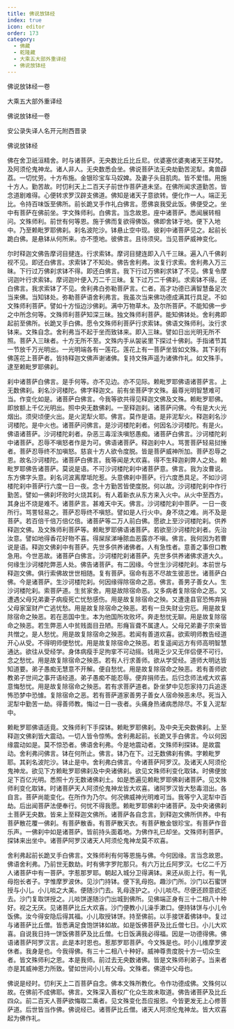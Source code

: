 ```yaml
---
title: 佛说放钵经
index: true
icon: editor
order: 173
category:
  - 佛藏
  - 乾隆藏
  - 大乘五大部外重译经
  - 佛说放钵经
---
```


佛说放钵经一卷  

大乘五大部外重译经  

佛说放钵经一卷  

安公录失译人名开元附西晋录  

佛说放钵经  

佛在舍卫祇洹精舍。时与诸菩萨。无央数比丘比丘尼。优婆塞优婆夷诸天王释梵。及阿须伦鬼神龙。诸人非人。无央数悉会坐。佛说菩萨法无央劫勤苦泥犁。禽兽薜荔。一切忧劳。十方布施。金银珍宝车马奴婢。及妻子头目肌肉。皆不爱惜。用施十方人。勤苦故。时忉利天上二百天子前世作菩萨道未坚。在佛所闻求道勤苦。皆念道剧难得。心便转求罗汉辟支佛道。佛知是诸天子意欲转。便化作一人。端正无比。令持百味饭至佛所。前长跪叉手作礼白佛言。愿佛哀我受此饭。佛便受之。坐中有菩萨在佛前坐。字文殊师利。白佛言。当念故恩。座中诸菩萨。悉闻展转相问。文殊师利。前世有何等恩。施于佛而复欲得佛饭。佛即舍钵于地。便下入地中。乃至赖毗罗耶佛刹。刹名波陀沙。钵悬止空中现。彼刹中诸菩萨见之。起前长跪白佛。是悬钵从何所来。亦不堕地。彼佛言。且待须臾。当见菩萨威神变化。  

尔时释迦文佛告摩诃目揵连。行求索钵。摩诃目揵连即入八千三昧。遍入八千佛刹视不见。即还白佛言。求索钵了不知处。佛告舍利弗。汝复行求索。舍利弗入万三昧。下行过万佛刹求钵不得。即还白佛言。我下行过万佛刹求钵了不见。佛复令摩诃迦叶行求索钵。摩诃迦叶便入万二千三昧。复下过万二千佛刹。求索钵不得。还白佛言。我求索钵了不见。舍利弗白弥勒菩萨言。仁者。高才功德已满智慧备足次当来佛。当知钵处。弥勒菩萨语舍利弗言。我虽次当来佛功德成满其行具足。不如文殊师利菩萨。譬如十方恒边沙佛刹。满中万物草木。及尔所菩萨。不能知佛一步之中所念何等。文殊师利菩萨知深三昧。独文殊师利菩萨。能知佛钵处。舍利弗即起前至佛所。长跪叉手白佛。愿令文殊师利菩萨行求索钵。佛语文殊师利。汝行求钵来。文殊自念。舍利弗当不起于坐而致钵来。即入三昧。譬如日出光明无所不照。菩萨入三昧者。十方无所不至。文殊内手从袈裟里下探过十佛刹。手指诸节其一节放千万光明出。一光明端各有一莲花。莲花上有一菩萨坐皆如文殊。其下刹有佛莲花上菩萨者。皆持释迦文佛声谢诸佛。复持文殊声遥为诸佛作礼。如文殊手。逮至赖毗罗耶佛刹。  

刹中诸菩萨白佛言。是手何等。亦不见边。亦不见际。赖毗罗耶佛语诸菩萨言。上无数佛刹。刹名沙诃楼陀。佛字释迦文。前有坐菩萨字文殊。最尊光明智慧难可当。作变化如是。诸菩萨白佛言。今我等欲共得见释迦文佛及文殊。赖毗罗耶佛。即放额上千亿光明出。照中央无数佛刹。一至释迦刹。诸菩萨问佛。今有是大火光烟出。须臾顷便火出。是火泥犁火耶。佛言。莫作是语。是非泥犁火。释迦刹名沙诃楼陀。是中火也。诸菩萨问佛言。是沙诃楼陀刹者。何因名沙诃楼陀。有是火。佛语诸菩萨。沙诃楼陀刹者。杂恶三毒淫泆嗔怒愚痴。诸菩萨白佛言。沙诃楼陀刹中诸菩萨。忍辱不嗔怒者作是为可。佛语诸菩萨。释迦刹中人。骂詈菩萨轻易挝捶者。菩萨忍辱终不加嗔怒。慈哀十方人欲令度脱。皆是菩萨威神所加。菩萨忍辱之恩。故名沙诃楼陀。诸菩萨白佛言。我等闻是大欢喜。得不生释迦刹弊人之处。赖毗罗耶佛告诸菩萨。莫说是语。不可沙诃楼陀刹中诸菩萨意。佛言。我为汝曹说。东方佛字头意。刹名诃波离摩坻陀惹。头意佛刹中菩萨。行六度悉具足。不如沙诃楼陀刹中菩萨行六度一日一夜。念十方勤苦皆使度脱。何以故。沙诃楼陀刹中作行勤苦。譬如一佛刹坏败时火烧其刹。有人着新衣从东方来入火中。从火中至西方。其身出不烧是难不。诸菩萨言。甚难天中天。佛言。沙诃楼陀刹中菩萨。一日一夜所行。骂詈轻易之。菩萨忍辱终不嗔怒。譬如是人行火中。身不烧之难。尚不及是菩萨。若百倍千倍万倍亿倍。诸菩萨等二万人前白佛。愿欲上至沙诃楼陀刹。供养释迦文佛。及文殊师利菩萨等。赖毗罗耶佛语诸菩萨。若欲至沙诃楼陀刹者。先治汝意。譬如地得香花好物不喜。得屎尿涕唾脓血恶露亦不嗔。佛言。我何因为若曹说是语。释迦文佛刹中有菩萨。先世多供养诸佛者。人有急性者。意善之事但口教急用。今世恶故。诸菩萨白佛言。沙诃楼陀刹诸菩萨。先世多供养诸佛求道大久。何缘生沙诃楼陀弊恶人处。佛告诸菩萨。有二因缘。今世生沙诃楼陀刹。本前世与释迦文佛。俱行索佛故世世相随。复有菩萨。宿命有恶不尽故生彼恶世。诸菩萨白佛。今是诸菩萨。生沙诃楼陀刹。何因缘得除宿命之恶。佛言。善男子善女人。生沙诃楼陀刹。索菩萨道。生贫家舍。用是故除宿命恶。又多病者复除宿命之恶。又遭遇父母兄弟妻子病瘦死亡忧愁感伤。用是故复除宿命之殃。又遭逢县官恐怖弃捐父母家室财产亡逃忧愁。用是故复除宿命之殃恶。若有一旦失财业穷厄。用是故复除宿命之殃恶。若在恶国中生。本为他国所攻败坏。奔走愁忧无聊。用是故复除宿命之殃恶。若生弊恶人中贫贱面目丑陋。形癃盲聋不属逮人。父母兄弟妻子宗亲皆共憎之。是人愁忧。用是故复除宿命之殃恶。若闻有善道欢喜。欲索明师教告经道开心从受。不得明师便愁忧。用是故复除宿命之殃恶。若复遥闻远方有师高明智慧通达。欲往从受经学。身体病瘦手足拘挛不可动摇。钱用乏少又无伴侣便不可行。念之愁忧。用是故复除宿命之殃恶。若有人行求善师。欲从学受经。道师大明达皆知道要。弟子愚痴无慧意不开解。便自愁忧。用是故复除宿命之殃恶。若有善师欲教弟子世间之事开语经道。弟子愚痴不能忍辱。便弃捐师去。后归念师法戒大欢喜意悔愁忧。用是故复除宿命之殃恶。若有求菩萨道者。卧坐梦中见怨家持刀兵追逐怖恐梦中恐懅。复除宿命之恶。若有菩萨道家善男子善女人宿命殃恶未尽。死当入泥犁中勤苦一劫。得善师教。悔过一日一夜者。头痛身热诸病悉除尽。不复入泥犁中。  

赖毗罗耶佛语适竟。文殊师利下手探钵。赖毗罗耶佛刹。及中央无央数佛刹。上至释迦文佛刹皆大震动。一切人皆令惊怖。舍利弗起前。长跪叉手白佛言。今以何因缘震动如是。莫不惊恐者。佛语舍利弗。今是地震动者。文殊师利探钵。是故震动。舍利弗问佛言。钵在何所止。佛言。钵乃在下。过无数佛刹有佛。字赖毗罗耶。其刹名波陀沙。钵止是中。舍利弗白佛言。今诸菩萨阿罗汉。及诸天人阿须伦鬼神龙。欲见下方赖毗罗耶佛刹及中央诸佛刹。欲见文殊师利变化取钵。时佛便放足下百亿光明。悉照十方无数诸佛刹土。如是悉遍见赖毗罗耶佛刹诸菩萨。见文殊师利变化取钵。时诸菩萨天人阿须伦鬼神龙皆大欢喜。诸阿罗汉皆大愁毒泪出。各自言。菩萨尚能变化。在所作为乃尔。何况佛威神光明难可当。我等宁入泥犁中百劫。后出闻菩萨法便奉行。何忧不得我愿。赖毗罗耶佛刹中诸菩萨。及中央诸佛刹土菩萨无央数。皆来上至释迦文佛所。诸菩萨各自念言。到释迦文佛所供养。中有菩萨散花覆一佛刹。有菩萨散香。有菩萨散天衣。有菩萨散金银珍宝。有菩萨作音乐声。一佛刹中如是诸菩萨。皆前持头面着地。为佛作礼已却坐。文殊师利菩萨。探钵来出坐中。诸菩萨阿罗汉诸天人阿须伦鬼神龙莫不欢喜。  

舍利弗起前长跪叉手白佛言。文殊师利有何等恩施与佛。今何因缘。言当念故恩。佛语舍利弗。乃前世无数劫。时有佛字罗陀那只。有六万比丘阿罗汉。七亿二千万人诸菩萨中有一菩萨。字惹那罗耶。朝起入城分卫得满钵。来还从街上行。有一乳母抱长者子。字惟摩罗波休。见沙门持钵。便下乳母抱。趣沙门所。沙门以石蜜饼授与小儿。小儿啖之大美。便随沙门去。乳母逐护之。小儿啖尽。尽便还顾意欲还去。沙门复取饼授之。儿啖饼遂随沙门出城到佛所。见佛端正身有三十二相八十种好。视之无厌。见诸菩萨比丘大欢喜。沙门便教小儿澡手漱口。便持钵饼与小儿令饭佛。汝今得安隐后得其福。小儿取授钵饼。持至佛前。以手接饼着佛钵中。复过与诸菩萨比丘僧。皆悉满足食饱饼钵如故。如是饭佛菩萨及比丘僧七日。小儿大欢喜。自说我日持一饼饭佛菩萨及比丘僧。七日饭满我必得福。因是一功德得佛。佛语诸菩萨阿罗汉言。此是本时恩也。惹那罗耶菩萨。今文殊是也。时小儿维摩罗波休者。我身是也。今我得佛。有三十二相八十种好。威神尊贵度脱十方一切众生者。皆文殊师利之恩。本是我师。前过去无央数诸佛。皆是文殊师利弟子。当来者亦是其威神恩力所致。譬如世间小儿有父母。文殊者。佛道中父母也。  

佛说是经时。忉利天上二百菩萨自念。佛本文殊所教化。令作功德成佛。文殊何以故。在佛前不成佛耶。佛言。文殊深入善权广化众生故未取道。佛告诸菩萨及比丘四众。前二百天人菩萨欲悔取二乘者。见文殊变化吾应报恩。今皆更发无上心修菩萨道。后世皆当作佛。佛说经已。诸菩萨比丘僧。诸天人阿须伦鬼神龙。皆大欢喜起为佛作礼。  
